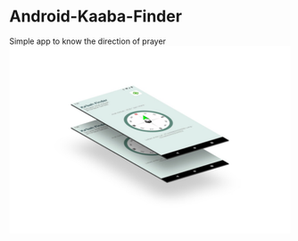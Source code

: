 # Android-Kaaba-Finder
Simple app to know the direction of prayer
<img src="https://github.com/fery21irawan/Android-Kaaba-Finder/blob/master/screenshots/screen.jpg" alt="kaaba finder compass kaaba" />
